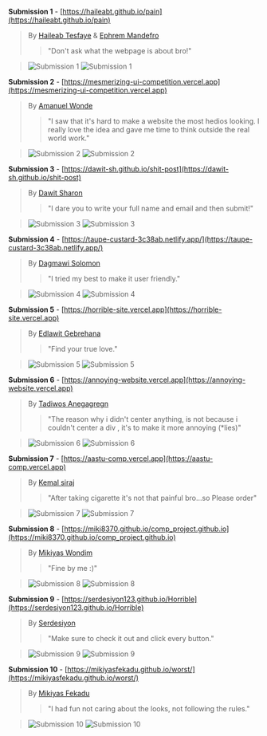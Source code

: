 <html>
<body>

**Submission 1** - [https://haileabt.github.io/pain](https://haileabt.github.io/pain)

> By [Haileab Tesfaye](https://github.com/HaileabT) & [Ephrem Mandefro](https://github.com/EpphremM) 
>> "Don't ask what the webpage is about bro!" 

> ![Submission 1](../images/HorribleWebDesigns/1a.png) ![Submission 1](../images/HorribleWebDesigns/1b.png)


**Submission 2** - [https://mesmerizing-ui-competition.vercel.app](https://mesmerizing-ui-competition.vercel.app)

> By [Amanuel Wonde](https://github.com/amanuelWonde) 
>> "I saw that it's hard to make a website the most hedios looking. I really love the idea and gave me time to think outside the real world work."

> ![Submission 2](../images/HorribleWebDesigns/2a.png) ![Submission 2](../images/HorribleWebDesigns/2b.png)


**Submission 3** - [https://dawit-sh.github.io/shit-post](https://dawit-sh.github.io/shit-post)

> By [Dawit Sharon](https://github.com/Dawit-Sh/) 
>> "I dare you to write your full name and email and then submit!"

> ![Submission 3](../images/HorribleWebDesigns/3a.png) ![Submission 3](../images/HorribleWebDesigns/3b.png)


**Submission 4** - [https://taupe-custard-3c38ab.netlify.app/](https://taupe-custard-3c38ab.netlify.app/)

> By [Dagmawi Solomon](https://github.com/DagmawiSolomon) 
>> "I tried my best to make it user friendly."

> ![Submission 4](../images/HorribleWebDesigns/4a.png) ![Submission 4](../images/HorribleWebDesigns/4b.png)


**Submission 5** - [https://horrible-site.vercel.app](https://horrible-site.vercel.app)

> By [Edlawit Gebrehana](https://github.com/EdlawitG) 
>> "Find your true love."

> ![Submission 5](../images/HorribleWebDesigns/5a.png) ![Submission 5](../images/HorribleWebDesigns/5b.png)


**Submission 6** - [https://annoying-website.vercel.app](https://annoying-website.vercel.app)

> By [Tadiwos Anegagregn](https://github.com/Tadi-san) 
>> "The reason why i didn't center anything, is not because i couldn't center a div , it's to make it more annoying  (*lies)"

> ![Submission 6](../images/HorribleWebDesigns/6a.png) ![Submission 6](../images/HorribleWebDesigns/6b.png)


**Submission 7** - [https://aastu-comp.vercel.app](https://aastu-comp.vercel.app)

> By [Kemal siraj](https://github.com/hawt24) 
>> "After taking cigarette it's not that painful bro...so Please order"

> ![Submission 7](../images/HorribleWebDesigns/7a.png) ![Submission 7](../images/HorribleWebDesigns/7b.png)


**Submission 8** - [https://miki8370.github.io/comp_project.github.io](https://miki8370.github.io/comp_project.github.io)

> By [Mikiyas Wondim](https://github.com/Miki8370) 
>> "Fine by me :)"

> ![Submission 8](../images/HorribleWebDesigns/8a.png) ![Submission 8](../images/HorribleWebDesigns/8b.png)


**Submission 9** - [https://serdesiyon123.github.io/Horrible](https://serdesiyon123.github.io/Horrible)

> By [Serdesiyon](https://github.com/serdesiyon123) 
>> "Make sure to check it out and click every button."

> ![Submission 9](../images/HorribleWebDesigns/5a.png) ![Submission 9](../images/HorribleWebDesigns/5b.png)


**Submission 10** - [https://mikiyasfekadu.github.io/worst/](https://mikiyasfekadu.github.io/worst/)

> By [Mikiyas Fekadu](https://github.com/MikiyasFekadu) 
>> "I had fun not caring about the looks, not following the rules."

> ![Submission 10](../images/HorribleWebDesigns/10a.png) ![Submission 10](../images/HorribleWebDesigns/10b.png)



</html>
</body>
